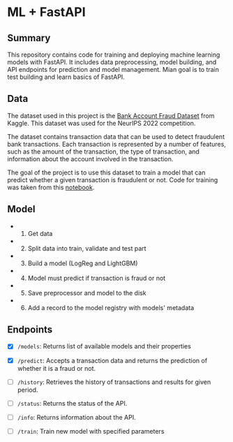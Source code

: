 # ML + FastAPI

## Summary
This repository contains code for training and deploying machine learning models with FastAPI. It includes data preprocessing, model building, and API endpoints for prediction and model management. Mian goal is to train test building and learn basics of FastAPI.


## Data 

The dataset used in this project is the [Bank Account Fraud Dataset](https://www.kaggle.com/datasets/sgpjesus/bank-account-fraud-dataset-neurips-2022) from Kaggle. This dataset was used for the NeurIPS 2022 competition.

The dataset contains transaction data that can be used to detect fraudulent bank transactions. Each transaction is represented by a number of features, such as the amount of the transaction, the type of transaction, and information about the account involved in the transaction.

The goal of the project is to use this dataset to train a model that can predict whether a given transaction is fraudulent or not. Code for training was taken from this [notebook](https://www.kaggle.com/code/bolouki/bank-account-fraud-detection-eda-and-model).

## Model

* 1. Get data
* 2. Split data into train, validate and test part
* 3. Build a model (LogReg and LightGBM)
* 4. Model must predict if transaction is fraud or not
* 5. Save preprocessor and model to the disk
* 6. Add a record to the model registry with models' metadata

## Endpoints
* [x] `/models`: Returns list of available models and their properties
* [x] `/predict`: Accepts a transaction data and returns the prediction of whether it is a fraud or not.
* [ ] `/history`: Retrieves the history of transactions and results for given period.
* [ ] `/status`: Returns the status of the API.
* [ ] `/info`: Returns information about the API.
* [ ] `/train`: Train new model with specified parameters


